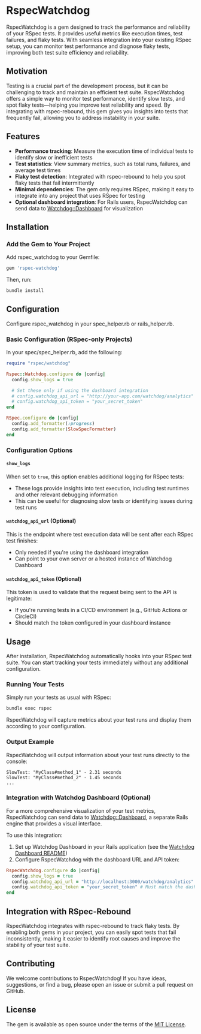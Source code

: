 # RspecWatchdog

RspecWatchdog is a gem designed to track the performance and reliability of your RSpec tests. It provides useful metrics like execution times, test failures, and flaky tests. With seamless integration into your existing RSpec setup, you can monitor test performance and diagnose flaky tests, improving both test suite efficiency and reliability.

## Motivation

Testing is a crucial part of the development process, but it can be challenging to track and maintain an efficient test suite. RspecWatchdog offers a simple way to monitor test performance, identify slow tests, and spot flaky tests—helping you improve test reliability and speed. By integrating with rspec-rebound, this gem gives you insights into tests that frequently fail, allowing you to address instability in your suite.

## Features

- **Performance tracking**: Measure the execution time of individual tests to identify slow or inefficient tests
- **Test statistics**: View summary metrics, such as total runs, failures, and average test times
- **Flaky test detection**: Integrated with rspec-rebound to help you spot flaky tests that fail intermittently
- **Minimal dependencies**: The gem only requires RSpec, making it easy to integrate into any project that uses RSpec for testing
- **Optional dashboard integration**: For Rails users, RspecWatchdog can send data to [Watchdog::Dashboard](https://github.com/windmotion-io/watchdog-dashboard) for visualization

## Installation

### Add the Gem to Your Project

Add rspec_watchdog to your Gemfile:

```ruby
gem 'rspec-watchdog'
```

Then, run:

```bash
bundle install
```

## Configuration

Configure rspec_watchdog in your spec_helper.rb or rails_helper.rb.

### Basic Configuration (RSpec-only Projects)

In your spec/spec_helper.rb, add the following:

```ruby
require "rspec/watchdog"

Rspec::Watchdog.configure do |config|
  config.show_logs = true

  # Set these only if using the dashboard integration
  # config.watchdog_api_url = "http://your-app.com/watchdog/analytics"
  # config.watchdog_api_token = "your_secret_token"
end

RSpec.configure do |config|
  config.add_formatter(:progress)
  config.add_formatter(SlowSpecFormatter)
end
```

### Configuration Options

#### `show_logs`

When set to `true`, this option enables additional logging for RSpec tests:

- These logs provide insights into test execution, including test runtimes and other relevant debugging information
- This can be useful for diagnosing slow tests or identifying issues during test runs

#### `watchdog_api_url` (Optional)

This is the endpoint where test execution data will be sent after each RSpec test finishes:

- Only needed if you're using the dashboard integration
- Can point to your own server or a hosted instance of Watchdog Dashboard

#### `watchdog_api_token` (Optional)

This token is used to validate that the request being sent to the API is legitimate:

- If you're running tests in a CI/CD environment (e.g., GitHub Actions or CircleCI)
- Should match the token configured in your dashboard instance

## Usage

After installation, RspecWatchdog automatically hooks into your RSpec test suite. You can start tracking your tests immediately without any additional configuration.

### Running Your Tests

Simply run your tests as usual with RSpec:

```bash
bundle exec rspec
```

RspecWatchdog will capture metrics about your test runs and display them according to your configuration.

### Output Example

RspecWatchdog will output information about your test runs directly to the console:

```
SlowTest: "MyClass#method_1" - 2.31 seconds
SlowTest: "MyClass#method_2" - 1.45 seconds
...
```

### Integration with Watchdog Dashboard (Optional)

For a more comprehensive visualization of your test metrics, RspecWatchdog can send data to [Watchdog::Dashboard](https://github.com/windmotion-io/watchdog-dashboard), a separate Rails engine that provides a visual interface.

To use this integration:

1. Set up Watchdog Dashboard in your Rails application (see the [Watchdog Dashboard README](https://github.com/windmotion-io/watchdog-dashboard))
2. Configure RspecWatchdog with the dashboard URL and API token:

```ruby
RspecWatchdog.configure do |config|
  config.show_logs = true
  config.watchdog_api_url = "http://localhost:3000/watchdog/analytics"
  config.watchdog_api_token = "your_secret_token" # Must match the dashboard token
end
```

## Integration with RSpec-Rebound

RspecWatchdog integrates with rspec-rebound to track flaky tests. By enabling both gems in your project, you can easily spot tests that fail inconsistently, making it easier to identify root causes and improve the stability of your test suite.

## Contributing

We welcome contributions to RspecWatchdog! If you have ideas, suggestions, or find a bug, please open an issue or submit a pull request on GitHub.

## License

The gem is available as open source under the terms of the [MIT License](https://opensource.org/licenses/MIT).
